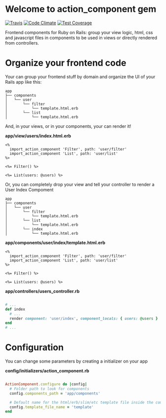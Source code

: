 # Welcome to action_component gem

[![Travis](https://travis-ci.org/viniciusoyama/action_component.svg?branch=master)](https://travis-ci.org/viniciusoyama/action_component)
[![Code Climate](https://codeclimate.com/github/viniciusoyama/action_component/badges/gpa.svg)](https://codeclimate.com/github/viniciusoyama/action_component)
[![Test Coverage](https://codeclimate.com/github/viniciusoyama/action_component/badges/coverage.svg)](https://codeclimate.com/github/viniciusoyama/action_component)

Frontend components for Ruby on Rails: group your view logic, html, css and javascript files in components to be used in views or directly rendered from controllers.

# Organize your frontend code
Your can group your frontend stuff by domain and organize the UI of your Rails app like this:

```
app
├── components
│   └── user
│       └── filter
│           └── template.html.erb
│       └── list
│           └── template.html.erb
```


And, in your views, or in your components, your can render it!

**app/view/users/index.html.erb**

```erb
<%
  import_action_component 'Filter', path: 'user/filter'
  import_action_component 'List', path: 'user/list'
%>

<%= Filter() %>

<%= List(users: @users) %>
```

Or, you can completely drop your view and tell your controller to render a User Index Compoment

```
app
├── components
│   └── user
│       └── filter
│           └── template.html.erb
│       └── list
│           └── template.html.erb
│       └── index
│           └── template.html.erb
```


**app/components/user/index/template.html.erb**

```erb
<%
  import_action_component 'Filter', path: 'user/filter'
  import_action_component 'List', path: 'user/list'
%>

<%= Filter() %>

<%= List(users: @users) %>
```

**app/controllers/users_controller.rb**

```ruby

# ...
def index
  # ...
  render component: 'user/index', component_locals: { users: @users }
end
# ...

```


# Configuration

You can change some parameters by creating a initializer on your app

**config/initializers/action_component.rb**

```ruby

ActionComponent.configure do |config|
  # Folder path to look for components
  config.components_path = 'app/components'

  # Default name for the html/erb/slim/etc template file inside the component folder
  config.template_file_name = 'template'
end

```
